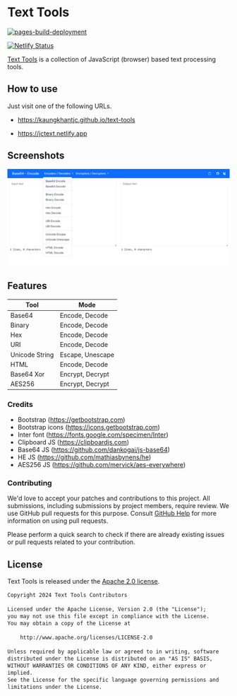 # Text Tools

[![pages-build-deployment](https://github.com/kaungkhantjc/text-tools/actions/workflows/pages/pages-build-deployment/badge.svg)](https://github.com/kaungkhantjc/text-tools/actions/workflows/pages/pages-build-deployment)

[![Netlify Status](https://api.netlify.com/api/v1/badges/fad11001-b5ac-4e3a-9f31-c4b2a321d966/deploy-status)](https://app.netlify.com/sites/jctext/deploys)

[Text Tools](https://kaungkhantjc.github.io/text-tools) is a collection of JavaScript (browser) based text processing tools.

## How to use

Just visit one of the following URLs.

- <https://kaungkhantjc.github.io/text-tools>

- <https://jctext.netlify.app>

## Screenshots

![Screenshot 1](./screenshots/screenshot_1.png)

## Features

| Tool  | Mode |
| ------------- | ------------- |
|  Base64  | Encode, Decode  |
|  Binary  | Encode, Decode  |
|  Hex  | Encode, Decode  |
|  URI  | Encode, Decode  |
|  Unicode String  | Escape, Unescape  |
|  HTML  | Encode, Decode  |
|  Base64 Xor  | Encrypt, Decrypt  |
|  AES256  | Encrypt, Decrypt  |

### Credits

- Bootstrap (<https://getbootstrap.com>)
- Bootstrap icons (<https://icons.getbootstrap.com>)
- Inter font (<https://fonts.google.com/specimen/Inter>)
- Clipboard JS (<https://clipboardjs.com>)
- Base64 JS (<https://github.com/dankogai/js-base64>)
- HE JS (<https://github.com/mathiasbynens/he>)
- AES256 JS (<https://github.com/mervick/aes-everywhere>)

### Contributing

We'd love to accept your patches and contributions to this project. All submissions, including submissions by project members, require review. We
use GitHub pull requests for this purpose. Consult
[GitHub Help](https://help.github.com/articles/about-pull-requests/) for more
information on using pull requests.

Please perform a quick search to check if there are already existing issues or pull requests related to your contribution.

## License

Text Tools is released under the [Apache 2.0 license](LICENSE).

    Copyright 2024 Text Tools Contributors

    Licensed under the Apache License, Version 2.0 (the "License");
    you may not use this file except in compliance with the License.
    You may obtain a copy of the License at

        http://www.apache.org/licenses/LICENSE-2.0

    Unless required by applicable law or agreed to in writing, software
    distributed under the License is distributed on an "AS IS" BASIS,
    WITHOUT WARRANTIES OR CONDITIONS OF ANY KIND, either express or implied.
    See the License for the specific language governing permissions and
    limitations under the License.
